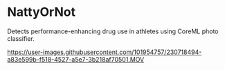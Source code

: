 # NattyOrNot
Detects performance-enhancing drug use in athletes using CoreML photo classifier.




https://user-images.githubusercontent.com/101954757/230718494-a83e599b-f518-4527-a5e7-3b218af70501.MOV

